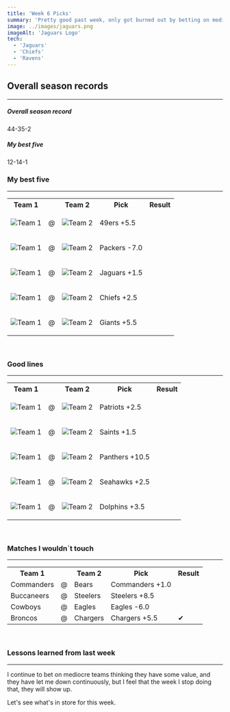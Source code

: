 ```yaml
---
title: 'Week 6 Picks'
summary: 'Pretty good past week, only got burned out by betting on mediocre teams (Jags, Seahawks, Commanders) smh. Nevertheless, I still have a chance of getting to mid-season above .500 in both overall and my best-five'
image: ../images/jaguars.png
imageAlt: 'Jaguars Logo'
tech:
  - 'Jaguars'
  - 'Chiefs'
  - 'Ravens'
---
```


## Overall season records

---

<h5> Overall season record </h5>
44-35-2

<h5> My best five </h5>
12-14-1

### My best five

---

<table class="picks_table">
    <tr>
        <th>Team 1</th>
        <th></th>
        <th>Team 2</th>
        <th>Pick</th>
        <th>Result</th>
    </tr> 
    <tr>
        <td><img src="/images/49ers.png"  alt="Team 1"></td>
        <td>@</td>
        <td><img src="/images/falcons.png"  alt="Team 2"></td>
        <td><p>49ers +5.5</p></td>
        <td></td>
    </tr>
    <tr>
        <td><img src="/images/jets.png"  alt="Team 1"></td>
        <td>@</td>
        <td><img src="/images/packers.png"  alt="Team 2"></td>
        <td><p>Packers -7.0</p></td>
        <td></td>
    </tr> 
    <tr>
        <td><img src="/images/jaguars.png"  alt="Team 1"></td>
        <td>@</td>
        <td><img src="/images/colts.png"  alt="Team 2"></td>
        <td><p>Jaguars +1.5</p></td>
        <td></td>
    </tr> 
    <tr>
        <td><img src="/images/bills.png"  alt="Team 1"></td>
        <td>@</td>
        <td><img src="/images/chiefs.png"  alt="Team 2"></td>
        <td><p>Chiefs +2.5</p></td>
        <td></td>
    </tr> 
    <tr>
        <td><img src="/images/ravens.png"  alt="Team 1"></td>
        <td>@</td>
        <td><img src="/images/giants.png"  alt="Team 2"></td>
        <td><p>Giants +5.5</p></td>
        <td></td>
    </tr>
</table>
<br />

### Good lines

---

<table class="picks_table">
    <tr>
        <th>Team 1</th>
        <th></th>
        <th>Team 2</th>
        <th>Pick</th>
        <th>Result</th>
    </tr> 
    <tr>
        <td><img src="/images/patriots.png"  alt="Team 1"></td>
        <td>@</td>
        <td><img src="/images/browns.png"  alt="Team 2"></td>
        <td><p>Patriots +2.5</p></td>
        <td></td>
    </tr>
    <tr>
        <td><img src="/images/bengals.png"  alt="Team 1"></td>
        <td>@</td>
        <td><img src="/images/saints.png"  alt="Team 2"></td>
        <td><p>Saints +1.5</p></td>
        <td></td>
    </tr> 
    <tr>
        <td><img src="/images/panthers.png"  alt="Team 1"></td>
        <td>@</td>
        <td><img src="/images/rams.png"  alt="Team 2"></td>
        <td><p>Panthers +10.5</p></td>
        <td></td>
    </tr> 
    <tr>
        <td><img src="/images/cardinals.png"  alt="Team 1"></td>
        <td>@</td>
        <td><img src="/images/seahawks.png"  alt="Team 2"></td>
        <td><p>Seahawks +2.5</p></td>
        <td></td>
    </tr>
    <tr>
        <td><img src="/images/vikings.png"  alt="Team 1"></td>
        <td>@</td>
        <td><img src="/images/dolphins.png"  alt="Team 2"></td>
        <td><p>Dolphins +3.5</p></td>
        <td></td>
    </tr>
</table>
<br />

### Matches I wouldn`t touch

---

<table class="picks_table">
    <tr>
        <th>Team 1</th>
        <th></th>
        <th>Team 2</th>
        <th>Pick</th>
        <th>Result</th>
    </tr> 
    <tr>
        <td>Commanders</td><td>@</td><td>Bears</td>
        <td>Commanders +1.0</td><td></td>
    </tr>
    <tr>
        <td>Buccaneers</td><td>@</td><td>Steelers</td>
        <td>Steelers +8.5</td><td></td>
    </tr> 
    <tr>
        <td>Cowboys</td><td>@</td><td>Eagles</td>
        <td>Eagles -6.0</td><td></td>
    </tr> 
    <tr>
        <td>Broncos</td><td>@</td><td>Chargers</td>
        <td>Chargers +5.5</td><td>✔</td>
    </tr> 
</table>
<br />

### Lessons learned from last week

---

I continue to bet on mediocre teams thinking they have some value, and they have let me down continuously, but I feel that the week I stop doing that, they will show up.

Let's see what's in store for this week.
